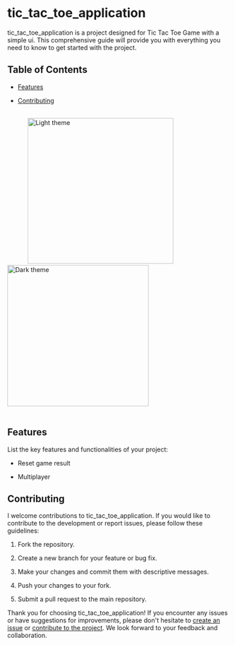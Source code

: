 # tic_tac_toe_application

tic_tac_toe_application is a project designed for Tic Tac Toe Game with a simple ui. This comprehensive guide will provide you with everything you need to know to get started with the project.

## Table of Contents

- [Features](#features)

- [Contributing](#contributing)


<br />
<div>
  &emsp;&emsp;&emsp;
  <img src="https://github.com/webfactorymk/flutter-template/blob/main/diagrams/light_theme.png" alt="Light theme" width="330">
  &emsp;&emsp;&emsp;&emsp;
  <img src="https://github.com/webfactorymk/flutter-template/blob/main/diagrams/dark_theme.jpg" alt="Dark theme" width="320">  
</div>
<br />


## Features

List the key features and functionalities of your project:

- Reset game result

- Multiplayer


## Contributing
I welcome contributions to tic_tac_toe_application. If you would like to contribute to the development or report issues, please follow these guidelines:

1. Fork the repository.

2. Create a new branch for your feature or bug fix.

3. Make your changes and commit them with descriptive messages.

4. Push your changes to your fork.

5. Submit a pull request to the main repository.

Thank you for choosing tic_tac_toe_application! If you encounter any issues or have suggestions for improvements, please don't hesitate to [create an issue](https://github.com/sepehrfakoori/tic_tac_toe_application/issues) or [contribute to the project](#contributing). We look forward to your feedback and collaboration.
